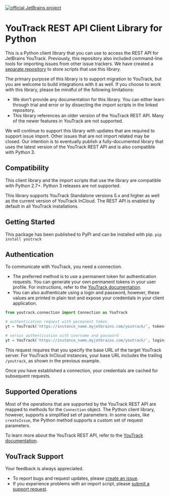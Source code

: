 [![official JetBrains project](http://jb.gg/badges/official-flat-square.svg)](https://confluence.jetbrains.com/display/ALL/JetBrains+on+GitHub)

# YouTrack REST API Client Library for Python
This is a Python client library that you can use to access the REST API for JetBrains YouTrack. Previously, this repository also included command-line tools for importing issues from other issue trackers. We have created a [separate repository](https://github.com/JetBrains/youtrack-python-scripts) to store scripts that use this library.

The primary purpose of this library is to support migration to YouTrack, but you are welcome to build integrations with it as well. If you choose to work with this library, please be mindful of the following limitations:
- We don't provide any documentation for this library. You can either learn through trial and error or by dissecting the import scripts in the linked repository. 
- This library references an older version of the YouTrack REST API. Many of the newer features in YouTrack are not supported.

We will continue to support this library with updates that are required to support issue import. Other issues that are not import related may be closed.
Our intention is to eventually publish a fully-documented library that uses the latest version of the YouTrack REST API and is also compatible with Python 3.

## Compatibility
This client library and the import scripts that use the library are compatible with Python 2.7+. Python 3 releases are not supported.

This library supports YouTrack Standalone versions 5.x and higher as well as the current version of YouTrack InCloud. The REST API is enabled by default in all YouTrack installations.

## Getting Started
This package has been published to PyPI and can be installed with pip.
`pip install youtrack`

## Authentication
To communicate with YouTrack, you need a connection. 
- The preferred method is to use a permanent token for authentication requests. You can generate your own permanent tokens in your user profile. For instructions, refer to the [YouTrack documentation](https://www.jetbrains.com/help/youtrack/standalone/Manage-Permanent-Token.html#obtain-permanent-token).
- You can also authenticate using a login and password, however, these values are printed in plain text and expose your credentials in your client application.
```python
from youtrack.connection import Connection as YouTrack

# authentication request with permanent token
yt = YouTrack('https://instance_name.myjetbrains.com/youtrack/', token='perm:abcdefghijklmn')

# versus authentication with username and password
yt = YouTrack('https://instance_name.myjetbrains.com/youtrack/', login='username', password='password')
```
This request requires that you specify the base URL of the target YouTrack server. For YouTrack InCloud instances, your base URL includes the trailing `/youtrack`, as shown in the previous example.

Once you have established a connection, your credentials are cached for subsequent requests.

## Supported Operations
Most of the operations that are supported by the YouTrack REST API are mapped to methods for the `Connection` object. The Python client library, however, supports a simplified set of parameters. In some cases, like `createIssue`, the Python method supports a custom set of request parameters.

To learn more about the YouTrack REST API, refer to the [YouTrack documentation](https://www.jetbrains.com/help/youtrack/standalone/YouTrack-REST-API-Reference.html).

## YouTrack Support
Your feedback is always appreciated.
- To report bugs and request updates, please [create an issue](http://youtrack.jetbrains.com/issues/JT#newissue=yes).
- If you experience problems with an import script, please [submit a support request](https://youtrack-support.jetbrains.com/hc/en-us).
